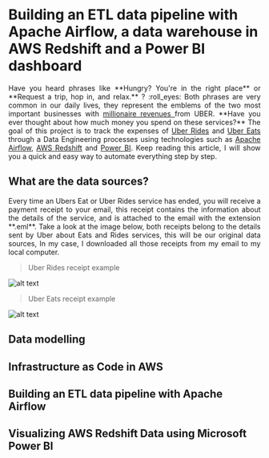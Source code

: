 # Building an ETL data pipeline with Apache Airflow, a data warehouse in AWS Redshift and a Power BI dashboard

<p align="justify">
Have you heard phrases like **Hungry? You're in the right place** or **Request a trip, hop in, and relax.** ? :roll_eyes: Both phrases are very common in our daily lives, they represent the emblems of the two most important businesses with <a href="https://qz.com/1889602/uber-q2-2020-earnings-eats-is-now-bigger-than-rides/"> millionaire revenues </a> from UBER. **Have you ever thought about how much money you spend on these services?** The goal of this project is to track the expenses of <a href="https://www.uber.com/">Uber Rides</a> and <a  href="https://www.ubereats.com/">Uber Eats</a> through a Data Engineering processes using technologies such as <a href="https://airflow.apache.org/">Apache Airflow</a>, <a href="https://aws.amazon.com/es/redshift/">AWS Redshift</a> and <a href="https://powerbi.microsoft.com/es-es/">Power BI</a>. Keep reading this article, I will show you a quick and easy way to automate everything step by step.
</p>

## What are the data sources?

<p align="justify">
Every time an Ubers Eat or Uber Rides service has ended, you will receive a payment receipt to your email, this receipt contains the information about the details of the service, and is attached to the email with the extension **.eml**. Take a look at the image below, both receipts belong to the details sent by Uber about Eats and Rides services, this will be our original data sources, In my case, I downloaded all those receipts from my email to my local computer.
</p>

> Uber Rides receipt example
> 
![alt text](https://wittline.github.io/Uber-expenses-tracking/Images/rides_receipt_example.PNG)

> Uber Eats receipt example
> 
![alt text](https://wittline.github.io/Uber-expenses-tracking/Images/eats_receipt_example.PNG)


## Data modelling
## Infrastructure as Code in AWS
## Building an ETL data pipeline with Apache Airflow
## Visualizing AWS Redshift Data using Microsoft Power BI





